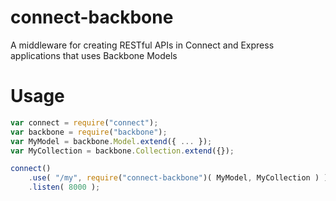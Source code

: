 connect-backbone
================

A middleware for creating RESTful APIs in Connect and Express applications that uses Backbone Models

# Usage

```javascript
var connect = require("connect");
var backbone = require("backbone");
var MyModel = backbone.Model.extend({ ... });
var MyCollection = backbone.Collection.extend({});

connect()
    .use( "/my", require("connect-backbone")( MyModel, MyCollection ) )
    .listen( 8000 );
```
